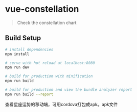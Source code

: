 # vue-constellation

> Check the constellation chart

## Build Setup

``` bash
# install dependencies
npm install

# serve with hot reload at localhost:8080
npm run dev

# build for production with minification
npm run build

# build for production and view the bundle analyzer report
npm run build --report
```
查看星座运势的移动端，可用cordova打包成apk。apk文件

